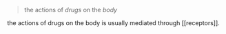 > the actions of *drugs* on the *body*

the actions of drugs on the body is usually mediated through [[receptors]].
